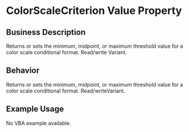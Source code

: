 # ColorScaleCriterion Value Property

## Business Description
Returns or sets the minimum, midpoint, or maximum threshold value for a color scale conditional format. Read/write Variant.

## Behavior
Returns or sets the minimum, midpoint, or maximum threshold value for a color scale conditional format. Read/writeVariant.

## Example Usage
No VBA example available.